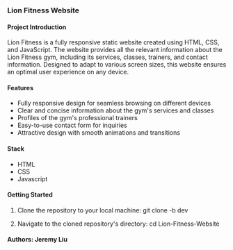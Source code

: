 ### Lion Fitness Website

#### Project Introduction

Lion Fitness is a fully responsive static website created using HTML, CSS, and JavaScript. The website provides all the relevant information about the Lion Fitness gym, including its services, classes, trainers, and contact information. Designed to adapt to various screen sizes, this website ensures an optimal user experience on any device.

#### Features

- Fully responsive design for seamless browsing on different devices
- Clear and concise information about the gym's services and classes
- Profiles of the gym's professional trainers
- Easy-to-use contact form for inquiries
- Attractive design with smooth animations and transitions

#### Stack

- HTML
- CSS
- Javascript

#### Getting Started

1. Clone the repository to your local machine:
   git clone -b dev

2. Navigate to the cloned repository's directory:
   cd Lion-Fitness-Website

#### Authors: Jeremy Liu
